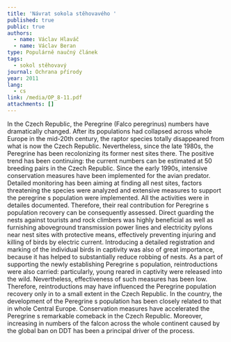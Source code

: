 ```yaml
---
title: 'Návrat sokola stěhovavého '
published: true
public: true
authors:
  - name: Václav Hlaváč
  - name: Václav Beran
type: Populárně naučný článek
tags:
  - sokol stěhovavý
journal: Ochrana přírody
year: 2011
lang:
  - cs
link: /media/OP_8-11.pdf
attachments: []
---
```

In the Czech Republic, the Peregrine (Falco peregrinus) numbers have dramatically changed. After its populations had collapsed across whole Europe in the mid-20th century, the raptor species totally disappeared from what is now the Czech Republic. Nevertheless, since the late 1980s, the Peregrine has been recolonizing its former nest sites there. The positive trend has been continuing: the current numbers can be estimated at 50 breeding pairs in the Czech Republic. Since the early 1990s, intensive conservation measures have been implemented for the avian predator. Detailed monitoring has been aiming at finding all nest sites, factors threatening the species were analyzed and extensive measures to support the  peregrine s population were implemented. All the activities were in detailes documented. Therefore,  their real contribution for Peregrine s population recovery can be consequently assessed. Direct guarding the nests against tourists and rock climbers was highly beneficial as well as furnishing aboveground transmission power lines and electricity pylons near nest sites with protective means, effectively preventing injuring and killing of birds by electric current. Introducing a detailed registration and marking of the individual birds in captivity was also of great importance, because it has helped to substantially reduce robbing of nests. As a part of supporting the newly establishing Peregrine s population, reintroductions were also carried: particularly, young reared in captivity were released into the wild. Nevertheless, effectiveness of such measures has been low. Therefore, reintroductions may have influenced the Peregrine population recovery only in to a small extent in the Czech Republic. In the country, the development of the Peregrine s population has been closely related to that in whole Central Europe. Conservation measures have accelerated the Peregrine s remarkable comeback in the Czech Republic. Moreover, increasing in numbers of the falcon across the whole continent caused by the global ban on DDT has been a principal driver of the process.
